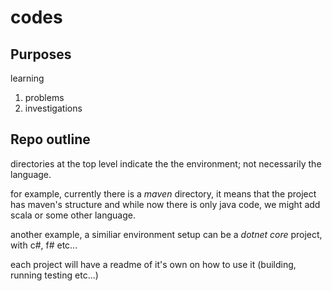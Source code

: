 codes
=====

## Purposes

learning
1. problems
2. investigations

## Repo outline
directories at the top level indicate the the environment; not necessarily the language.

for example, currently there is a _maven_ directory, it means that the project has maven's structure and while now there is only java code, we might add scala or some other language.

another example, a similiar environment setup can be a _dotnet core_ project, with c#, f# etc...

each project will have a readme of it's own on how to use it (building, running testing etc...)